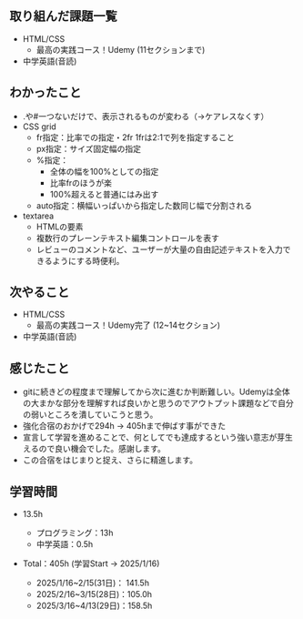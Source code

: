 ## 取り組んだ課題一覧
- HTML/CSS
  - 最高の実践コース！Udemy (11セクションまで)
- 中学英語(音読)
## わかったこと
- .や#一つないだけで、表示されるものが変わる（->ケアレスなくす）
- CSS grid
  - fr指定：比率での指定・2fr 1frは2:1で列を指定すること
  - px指定：サイズ固定幅の指定
  - %指定：
    - 全体の幅を100%としての指定
    - 比率frのほうが楽
    - 100%超えると普通にはみ出す
  - auto指定：横幅いっぱいから指定した数同じ幅で分割される
- textarea
    - HTMLの要素
    - 複数行のプレーンテキスト編集コントロールを表す
    - レビューのコメントなど、ユーザーが大量の自由記述テキストを入力できるようにする時便利。
## 次やること
- HTML/CSS
  - 最高の実践コース！Udemy完了 (12~14セクション)
- 中学英語(音読)
## 感じたこと
- gitに続きどの程度まで理解してから次に進むか判断難しい。Udemyは全体の大まかな部分を理解すれば良いかと思うのでアウトプット課題などで自分の弱いところを潰していこうと思う。
- 強化合宿のおかげで294h -> 405hまで伸ばす事ができた
- 宣言して学習を進めることで、何としてでも達成するという強い意志が芽生えるので良い機会でした。感謝します。
- この合宿をはじまりと捉え、さらに精進します。
## 学習時間
- 13.5h
  - プログラミング：13h
  - 中学英語：0.5h

- Total：405h (学習Start → 2025/1/16)
  - 2025/1/16~2/15(31日)： 141.5h
  - 2025/2/16~3/15(28日)：105.0h
  - 2025/3/16~4/13(29日)：158.5h
